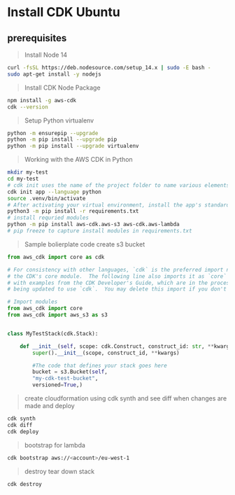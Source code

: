 # Install CDK Ubuntu

## prerequisites

> Install Node  14

```bash
curl -fsSL https://deb.nodesource.com/setup_14.x | sudo -E bash -
sudo apt-get install -y nodejs
```

> Install CDK Node Package

```bash
npm install -g aws-cdk
cdk --version
```

> Setup Python virtualenv

```bash
python -m ensurepip --upgrade 
python -m pip install --upgrade pip
python -m pip install --upgrade virtualenv
```

> Working with the AWS CDK in Python

```bash
mkdir my-test
cd my-test
# cdk init uses the name of the project folder to name various elements of the project, including classes, subfolders, and files.
cdk init app --language python
source .venv/bin/activate
# After activating your virtual environment, install the app's standard dependencies:
python3 -m pip install -r requirements.txt
# install requried modules
python -m pip install aws-cdk.aws-s3 aws-cdk.aws-lambda
# pip freeze to capture install modules in requirements.txt
```
> Sample bolierplate code create s3 bucket

```python
from aws_cdk import core as cdk

# For consistency with other languages, `cdk` is the preferred import name for
# the CDK's core module.  The following line also imports it as `core` for use
# with examples from the CDK Developer's Guide, which are in the process of
# being updated to use `cdk`.  You may delete this import if you don't need it.

# Import modules
from aws_cdk import core
from aws_cdk import aws_s3 as s3


class MyTestStack(cdk.Stack):

    def __init__(self, scope: cdk.Construct, construct_id: str, **kwargs) -> None:
        super().__init__(scope, construct_id, **kwargs)

        #The code that defines your stack goes here
        bucket = s3.Bucket(self, 
        "my-cdk-test-bucket", 
        versioned=True,)
```
> create cloudformation using cdk synth and see diff when changes are made and deploy

```bash
cdk synth
cdk diff
cdk deploy
```
> bootstrap for lambda

```bash
cdk bootstrap aws://<account>/eu-west-1
```

> destroy tear down stack
```bash
cdk destroy
```